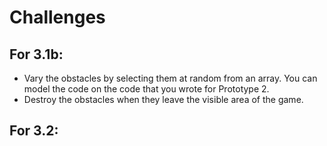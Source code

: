 # Challenges

## For 3.1b:
* Vary the obstacles by selecting them at random from an array. You can model the code on the code that you wrote for Prototype 2.
* Destroy the obstacles when they leave the visible area of the game.

## For 3.2:
